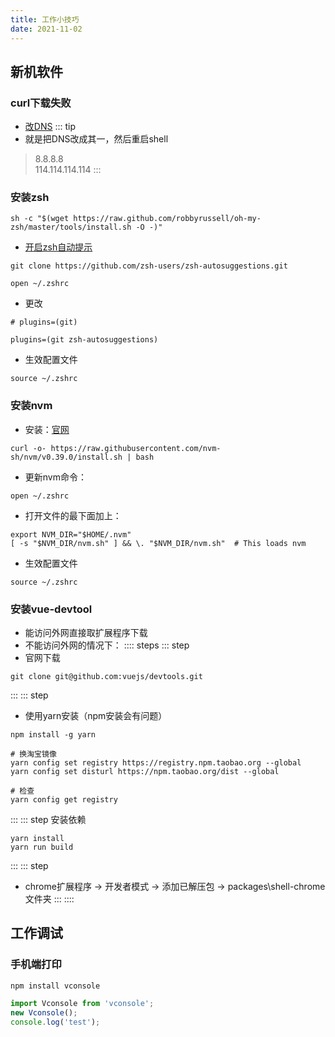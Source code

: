 ```yaml
---
title: 工作小技巧
date: 2021-11-02
---
```




## 新机软件
### curl下载失败
* [改DNS](https://blog.csdn.net/bryong/article/details/108374261)
::: tip 
* 就是把DNS改成其一，然后重启shell
>8.8.8.8  
>114.114.114.114
::: 
### 安装zsh
```shell
sh -c "$(wget https://raw.github.com/robbyrussell/oh-my-zsh/master/tools/install.sh -O -)"
```
* [开启zsh自动提示](https://blog.csdn.net/sunyv1/article/details/108049209)
```shell
git clone https://github.com/zsh-users/zsh-autosuggestions.git

open ~/.zshrc
```
* 更改
```shell
# plugins=(git)

plugins=(git zsh-autosuggestions)
```
* 生效配置文件
```shell
source ~/.zshrc
```
### 安装nvm
* 安装：[官网](https://github.com/nvm-sh/nvm)
```shell
curl -o- https://raw.githubusercontent.com/nvm-sh/nvm/v0.39.0/install.sh | bash
```
* 更新nvm命令：
```shell
open ~/.zshrc
```
* 打开文件的最下面加上：
```shell
export NVM_DIR="$HOME/.nvm"
[ -s "$NVM_DIR/nvm.sh" ] && \. "$NVM_DIR/nvm.sh"  # This loads nvm
```
* 生效配置文件
```shell
source ~/.zshrc
```
### 安装vue-devtool
* 能访问外网直接取扩展程序下载
* 不能访问外网的情况下：
:::: steps
::: step
* 官网下载
```shell
git clone git@github.com:vuejs/devtools.git 
```
:::
::: step
* 使用yarn安装（npm安装会有问题）
```shell
npm install -g yarn

# 换淘宝镜像
yarn config set registry https://registry.npm.taobao.org --global
yarn config set disturl https://npm.taobao.org/dist --global

# 检查
yarn config get registry
```
:::
::: step
安装依赖
```shell
yarn install
yarn run build
```
:::
::: step
* chrome扩展程序 -> 开发者模式 -> 添加已解压包 -> packages\shell-chrome文件夹
:::
::::
## 工作调试
### 手机端打印
```shell
npm install vconsole
```
```js
import Vconsole from 'vconsole';
new Vconsole();
console.log('test');
```